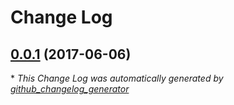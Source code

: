 # Change Log

## [0.0.1](https://github.com/G-Corp/efranc/tree/0.0.1) (2017-06-06)


\* *This Change Log was automatically generated by [github_changelog_generator](https://github.com/skywinder/Github-Changelog-Generator)*